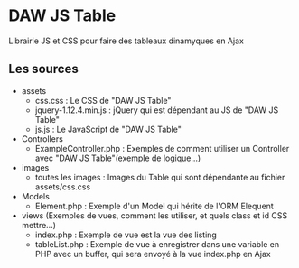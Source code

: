 # DAW JS Table

Librairie JS et CSS pour faire des tableaux dinamyques en Ajax





## Les sources
* assets
    * css.css : Le CSS de "DAW JS Table"
    * jquery-1.12.4.min.js : jQuery qui est dépendant au JS de "DAW JS Table"
    * js.js : Le JavaScript de "DAW JS Table"
* Controllers
    * ExampleController.php : Exemples de comment utiliser un Controller avec "DAW JS Table"(exemple de logique...)
* images
    * toutes les images : Images du Table qui sont dépendante au fichier assets/css.css
* Models
    * Element.php : Exemple d'un Model qui hérite de l'ORM Elequent
* views (Exemples de vues, comment les utiliser, et quels class et id CSS mettre...)
    * index.php : Exemple de vue est la vue des listing
    * tableList.php : Exemple de vue à enregistrer dans une variable en PHP avec un buffer, qui sera envoyé à la vue index.php en Ajax 